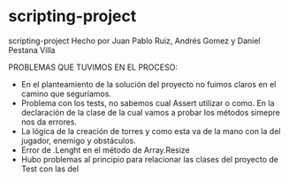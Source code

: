 # scripting-project
scripting-project
Hecho por Juan Pablo Ruiz, Andrés Gomez  y Daniel Pestana Villa

PROBLEMAS QUE TUVIMOS EN EL PROCESO:

- En el planteamiento de la solución del proyecto no fuimos claros en el camino que seguríamos. 
- Problema con los tests, no sabemos cual Assert utilizar o como. En la declaración de la clase de la cual vamos a probar los métodos simepre nos da errores.
- La lógica de la creación de torres y como esta va de la mano con la del jugador, enemigo y obstáculos. 
- Error de .Lenght en el método de Array.Resize
- Hubo problemas al principio para relacionar las clases del proyecto de Test con las del  